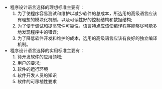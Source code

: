 - 程序设计语言选择的理想标准主要有：
	1. 为了使程序容易测试和维护以减少软件的总成本，所选用的高级语言应该有理想的模块化机制，以及可读性好的控制结构和数据结构;
	2. 为了便于调试和提高软件可靠性，语言特点应该使编译程序能够尽可能多地发现程序中的错误;
	3. 为了降低软件开发和维护的成本，选用的高级语言应该有良好的独立编译机制。
- 程序设计语言选择的实用标准主要有：
	1. 待开发软件的应用领域;
	2. 用户的要求;
	3. 软件的运行环境
	4. 软件开发人员的知识
	5. 软件的可移植性要求